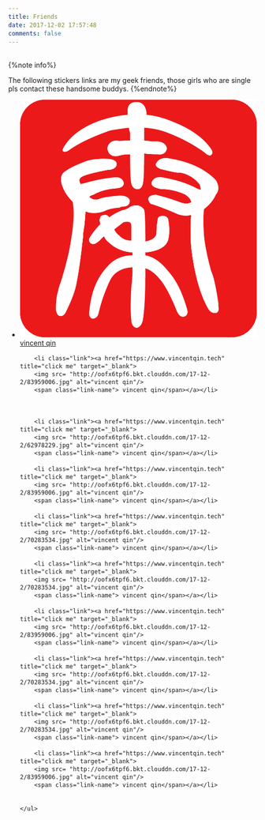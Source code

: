 ```yaml
---
title: Friends
date: 2017-12-02 17:57:48
comments: false
---
```


<br>
{%note info%}

The following stickers links are my geek friends, those girls who are single pls contact these handsome buddys.
{%endnote%}



<div class="link-body">
	<ul>
		<li class="link"><a href="https://www.vincentqin.tech" title="click me" target="_blank" >
        <img src= "index/qin.png" alt="vincent qin"/>
        <span class="link-name"> vincent qin</span></a></li>
        
        
        <li class="link"><a href="https://www.vincentqin.tech" title="click me" target="_blank">
        <img src= "http://oofx6tpf6.bkt.clouddn.com/17-12-2/83959006.jpg" alt="vincent qin"/>
        <span class="link-name"> vincent qin</span></a></li>
        
        
        
        <li class="link"><a href="https://www.vincentqin.tech" title="click me" target="_blank">
        <img src= "http://oofx6tpf6.bkt.clouddn.com/17-12-2/62978229.jpg" alt="vincent qin"/>
        <span class="link-name"> vincent qin</span></a></li>
        
        <li class="link"><a href="https://www.vincentqin.tech" title="click me" target="_blank">
        <img src= "http://oofx6tpf6.bkt.clouddn.com/17-12-2/83959006.jpg" alt="vincent qin"/>
        <span class="link-name"> vincent qin</span></a></li>
     
        <li class="link"><a href="https://www.vincentqin.tech" title="click me" target="_blank">
        <img src= "http://oofx6tpf6.bkt.clouddn.com/17-12-2/70283534.jpg" alt="vincent qin"/>
        <span class="link-name"> vincent qin</span></a></li>
        
        <li class="link"><a href="https://www.vincentqin.tech" title="click me" target="_blank">
        <img src= "http://oofx6tpf6.bkt.clouddn.com/17-12-2/70283534.jpg" alt="vincent qin"/>
        <span class="link-name"> vincent qin</span></a></li>
        
        <li class="link"><a href="https://www.vincentqin.tech" title="click me" target="_blank">
        <img src= "http://oofx6tpf6.bkt.clouddn.com/17-12-2/83959006.jpg" alt="vincent qin"/>
        <span class="link-name"> vincent qin</span></a></li>
        
        <li class="link"><a href="https://www.vincentqin.tech" title="click me" target="_blank">
        <img src= "http://oofx6tpf6.bkt.clouddn.com/17-12-2/70283534.jpg" alt="vincent qin"/>
        <span class="link-name"> vincent qin</span></a></li>
        
        <li class="link"><a href="https://www.vincentqin.tech" title="click me" target="_blank">
        <img src= "http://oofx6tpf6.bkt.clouddn.com/17-12-2/70283534.jpg" alt="vincent qin"/>
        <span class="link-name"> vincent qin</span></a></li>
        
        <li class="link"><a href="https://www.vincentqin.tech" title="click me" target="_blank">
        <img src= "http://oofx6tpf6.bkt.clouddn.com/17-12-2/83959006.jpg" alt="vincent qin"/>
        <span class="link-name"> vincent qin</span></a></li>
        
        
	</ul>
</div>